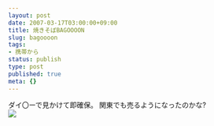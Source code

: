 ```yaml
---
layout: post
date: 2007-03-17T03:00:00+09:00
title: 焼きそばBAGOOOON
slug: bagoooon
tags:
- 携帯から
status: publish
type: post
published: true
meta: {}
---
```

<div class="caption">ダイ〇ーで見かけて即確保。
関東でも売るようになったのかな?</div>
<div class="photo"><img src="/images/uploads/blog-photo-1174136214.37-0.jpg" /></div>
